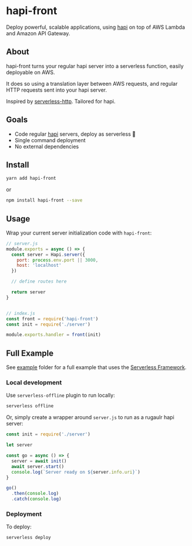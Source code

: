 # hapi-front

Deploy powerful, scalable applications, using [hapi](https://hapi.dev) on top of AWS Lambda and Amazon API Gateway.

## About

hapi-front turns your regular hapi server into a serverless function, easily deployable on AWS. 

It does so using a translation layer between AWS requests, and regular HTTP requests sent into your hapi server.

Inspired by [serverless-http](https://github.com/dougmoscrop/serverless-http). Tailored for hapi.

## Goals

- Code regular [hapi](https://hapi.dev) servers, deploy as serverless 🚀
- Single command deployment
- No external dependencies

## Install

```bash
yarn add hapi-front
```

or

```bash
npm install hapi-front --save
```

## Usage

Wrap your current server initialization code with `hapi-front`:

```javascript
// server.js
module.exports = async () => {
  const server = Hapi.server({
    port: process.env.port || 3000,
    host: 'localhost'
  })

  // define routes here

  return server 
}


// index.js
const front = require('hapi-front')
const init = require('./server')

module.exports.handler = front(init)
```

## Full Example

See [example](example) folder for a full example that uses the [Serverless Framework](https://github.com/serverless/serverless).

### Local development

Use `serverless-offline` plugin to run locally:
  
```bash
serverless offline
```

Or, simply create a wrapper around `server.js` to run as a rugaulr hapi server:
```javascript
const init = require('./server')

let server

const go = async () => {
  server = await init()
  await server.start()
  console.log(`Server ready on ${server.info.uri}`)
}

go()
  .then(console.log)
  .catch(console.log)
```

### Deployment

To deploy:

```bash
serverless deploy
```